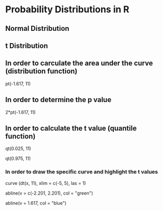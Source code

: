 # Probability Distributions in R

## Normal Distribution

## t Distribution

## In order to carculate the area under the curve (distribution function)

pt(-1.617, 11)

## In order to determine the p value

2*pt(-1.617, 11)

## In order to calculate the t value (quantile function)

qt(0.025, 11)

qt(0.975, 11)

### In order to draw the specific curve and highlight the t values

curve (dt(x, 11), xlim = c(-5, 5), las = 1)

abline(v = c(-2.201, 2.201), col = "green")

abline(v = 1.617, col = "blue")
